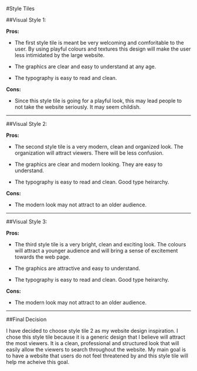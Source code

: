 #Style Tiles

##Visual Style 1:

**Pros:**

- The first style tile is meant be very welcoming and comforitable to the user. By using playful colours and textures this design will make the user less intimidated by the large website. 

- The graphics are clear and easy to understand at any age. 

- The typography is easy to read and clean. 

**Cons:**

- Since this style tile is going for a playful look, this may lead people to not take the website seriously. It may seem childish. 

----


##Visual Style 2:

**Pros:**

- The second style tile is a very modern, clean and organized look. The organization will attract viewers. There will be less confusion. 

- The graphics are clear and modern looking. They are easy to understand. 

- The typography is easy to read and clean. Good type heirarchy. 

**Cons:**

- The modern look may not attract to an older audience.  

----


##Visual Style 3:

**Pros:**

- The third style tile is a very bright, clean and exciting look. The colours will attract a younger audience and will bring a sense of excitement towards the web page.

- The graphics are attractive and easy to understand. 

- The typography is easy to read and clean. Good type heirarchy. 

**Cons:**

- The modern look may not attract to an older audience.  


----


##Final Decision

I have decided to choose style tile 2 as my website design inspiration. I chose this style tile because it is a generic design that I believe will attract the most viewers. It is a clean, professional and structured look that will easily allow the viewers to search throughout the website. My main goal is to have a website that users do not feel threatened by and this style tile will help me acheive this goal.




